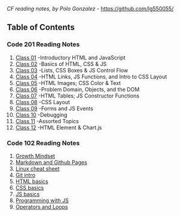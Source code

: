 *CF reading notes, by Polo Gonzalez* - <https://github.com/lg550055/>

## Table of Contents

### Code 201 Reading Notes

1. [Class 01](./201/class-01.md) -Introductory HTML and JavaScript
2. [Class 02](./201/class-02.md) -Basics of HTML, CSS & JS
3. [Class 03](./201/class-03.md) -Lists, CSS Boxes & JS Control Flow
4. [Class 04](./201/class-04.md) -HTML Links, JS Functions, and Intro to CSS Layout
5. [Class 05](./201/class-05.md) -HTML Images; CSS Color & Text
6. [Class 06](./201/class-06.md) -Problem Domain, Objects, and the DOM
7. [Class 07](./201/class-07.md) -HTML Tables; JS Constructor Functions
8. [Class 08](./201/class-08.md) -CSS Layout
9. [Class 09](./201/class-09.md) -Forms and JS Events
10. [Class 10](./201/class-10.md) -Debugging
11. [Class 11](./201/class-11.md) -Assorted Topics
12. [Class 12](./201/class-12.md) -HTML <canvas> Element & Chart.js


### Code 102 Reading Notes

1. [Growth Mindset](./102/growth-mindset.md)
2. [Markdown and Github Pages](./102/markdown.md)
3. [Linux cheat sheet](./102/cheat-sheet.md)
4. [Git intro](./102/git-intro.md)
5. [HTML basics](./102/html-basics.md)
6. [CSS basics](./102/css.md)
7. [JS basics](./102/js.md)
8. [Programming with JS](./102/js2.md)
9. [Operators and Loops](./102/opandloops.md)